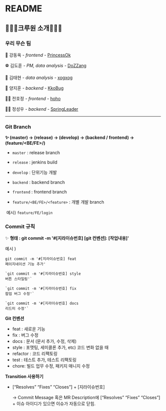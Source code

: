 # README

## 👨‍👦‍👦크루원 소개👨‍👧‍👧

### 우리 무슨 팀

👸 강동옥 - *frontend -* [PrincessOk](https://github.com/okdongdong)

⚽ 김도훈 - *PM, data analysis -* [DoZZang](https://github.com/DHKim95)

🎵 김태현 - *data analysis -* [xogxog](https://github.com/xogxog)

🐢 양지훈 - *backend -*  [KkoBug](https://github.com/kkobug)

🧘‍♀️ 전호정 - *frontend -* [hoho](https://github.com/hojeong33)

🧙‍♂️ 정성우 - *backend -* [SpringLeader](https://github.com/jsw3788)



---

### Git Branch

**✨ (master) → (release) → (develop) → (backend / frontend) → (feature/<BE/FE>/<feature>)**

- `master` : release branch

- `release` : jenkins build

- `develop` : 단위기능 개발

- `backend` : backend branch

- `frontend` : frontend branch

- `feature/<BE/FE>/<feature>` : 개별 개발 branch 

​		예시) `feature/FE/login`



### Commit 규칙

✨ **형태 : git commit -m '#[지라이슈번호] [git 컨벤션]: [작업내용]'**

예시 )

```
git commit -m '#[지라이슈번호] feat
페이지네이션 기능 추가'

`git commit -m '#[지라이슈번호] style
버튼 스타일링'`

`git commit -m '#[지라이슈번호] fix
팝업 버그 수정'`

`git commit -m '#[지라이슈번호] docs
리드미 수정'`
```



**Git 컨벤션**

- feat : 새로운 기능
- fix : 버그 수정
- docs : 문서 (문서 추가, 수정, 삭제)
- style : 포맷팅, 세미콜론 추가, etc) 코드 변화 없을 때
- refactor : 코드 리팩토링
- test : 테스트 추가, 테스트 리팩토링
- chore: 빌드 업무 수정, 패키지 매니지 수정



**Transition 사용하기**

- [“Resolves” “Fixes” “Closes”] + [지라이슈번호]

 	→ Commit Message 혹은 MR Description에 [“Resolves” “Fixes” “Closes”] + 이슈 아이디가 있으면 이슈가 자동으로 닫힘. 
